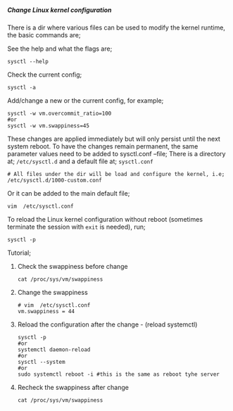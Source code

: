 ##### Change Linux kernel configuration
There is a dir where various files can be used to modify the kernel runtime, the basic commands are;

See the help and what the flags are;
  ```
  sysctl --help
  ```

Check the current config;
  ```
  sysctl -a
  ```

Add/change a new or the current config, for example;
  ```
  sysctl -w vm.overcommit_ratio=100
  #or
  sysctl -w vm.swappiness=45
  ```

These changes are applied immediately but will only persist until the next system reboot.
To have the changes remain permanent, the same parameter values need to be added to sysctl.conf –file;
There is a directory at; `/etc/sysctl.d` and a default file at; `sysctl.conf`
  ```
  # All files under the dir will be load and configure the kernel, i.e;
  /etc/sysctl.d/1000-custom.conf
  
  ```

 Or it can be added to the main default file;
  ```
  vim  /etc/sysctl.conf
  ```

To reload the Linux kernel configuration without reboot (sometimes terminate the session with `exit` is needed), run;
  ```
  sysctl -p
  ```

Tutorial;
1) Check the swappiness before change
    ```
    cat /proc/sys/vm/swappiness
    ```

2) Change the swappiness
   ```
   # vim  /etc/sysctl.conf
   vm.swappiness = 44
   ```
3) Reload the configuration after the change - (reload systemctl)
   ```
   sysctl -p
   #or
   systemctl daemon-reload
   #or
   sysctl --system
   #or
   sudo systemctl reboot -i #this is the same as reboot tyhe server

   ```

4) Recheck the swappiness after change
   ```
   cat /proc/sys/vm/swappiness
   ```
